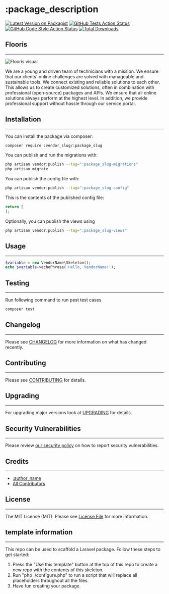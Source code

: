 # :package_description

[![Latest Version on Packagist](https://img.shields.io/packagist/v/:vendor_slug/:package_slug.svg?style=flat-square)](https://packagist.org/packages/:vendor_slug/:package_slug)
[![GitHub Tests Action Status](https://img.shields.io/github/actions/workflow/status/:vendor_slug/:package_slug/run-tests.yml?branch=main&label=tests&style=flat-square)](https://github.com/:vendor_slug/:package_slug/actions?query=workflow%3Arun-tests+branch%3Amain)
[![GitHub Code Style Action Status](https://img.shields.io/github/actions/workflow/status/:vendor_slug/:package_slug/fix-php-code-style-issues.yml?branch=main&label=code%20style&style=flat-square)](https://github.com/:vendor_slug/:package_slug/actions?query=workflow%3A"Fix+PHP+code+style+issues"+branch%3Amain)
[![Total Downloads](https://img.shields.io/packagist/dt/:vendor_slug/:package_slug.svg?style=flat-square)](https://packagist.org/packages/:vendor_slug/:package_slug)

## Flooris
---
![Flooris visual](https://flooris.nl/img/containers/assets/header-image.webp/38313c04221b34c68cb027ed0d29a7ac.webp)
<!-- ![Some image](assets/flooris-visual.jpg) -->

We are a young and driven team of technicians with a mission. We ensure that our clients' online challenges are solved with manageable and sustainable tools. We connect existing and reliable solutions to each other. This allows us to create customized solutions, often in combination with professional (open-source) packages and APIs. We ensure that all online solutions always perform at the highest level. In addition, we provide professional support without hassle through our service portal.


## Installation
---

You can install the package via composer:

```bash
composer require :vendor_slug/:package_slug
```

You can publish and run the migrations with:

```bash
php artisan vendor:publish --tag=":package_slug-migrations"
php artisan migrate
```

You can publish the config file with:

```bash
php artisan vendor:publish --tag=":package_slug-config"
```

This is the contents of the published config file:

```php
return [
];
```

Optionally, you can publish the views using

```bash
php artisan vendor:publish --tag=":package_slug-views"
```


## Usage
---

```php
$variable = new VendorName\Skeleton();
echo $variable->echoPhrase('Hello, VendorName!');
```


## Testing
---

Run following command to run pest test cases
```bash
composer test
```


## Changelog
---


Please see [CHANGELOG](CHANGELOG.md) for more information on what has changed recently.


## Contributing
---

Please see [CONTRIBUTING](CONTRIBUTING.md) for details.

## Upgrading
---
For upgrading major versions look at [UPGRADING](UPGRADE.md) for details.


## Security Vulnerabilities
---

Please review [our security policy](../../security/policy) on how to report security vulnerabilities.


## Credits
---

- [:author_name](https://github.com/:author_username)
- [All Contributors](../../contributors)


## License
---

The MIT License (MIT). Please see [License File](LICENSE.md) for more information.


<!--delete-->
## template information
---

This repo can be used to scaffold a Laravel package. Follow these steps to get started:

1. Press the "Use this template" button at the top of this repo to create a new repo with the contents of this skeleton.
2. Run "php ./configure.php" to run a script that will replace all placeholders throughout all the files.
3. Have fun creating your package.
